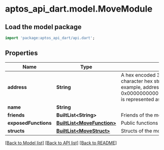 # aptos_api_dart.model.MoveModule

## Load the model package
```dart
import 'package:aptos_api_dart/api.dart';
```

## Properties
Name | Type | Description | Notes
------------ | ------------- | ------------- | -------------
**address** | **String** | A hex encoded 32 byte Aptos account address.  This is represented in a string as a 64 character hex string, sometimes shortened by stripping leading 0s, and adding a 0x.  For example, address 0x0000000000000000000000000000000000000000000000000000000000000001 is represented as 0x1.  | 
**name** | **String** |  | 
**friends** | **BuiltList&lt;String&gt;** | Friends of the module | 
**exposedFunctions** | [**BuiltList&lt;MoveFunction&gt;**](MoveFunction.md) | Public functions of the module | 
**structs** | [**BuiltList&lt;MoveStruct&gt;**](MoveStruct.md) | Structs of the module | 

[[Back to Model list]](../README.md#documentation-for-models) [[Back to API list]](../README.md#documentation-for-api-endpoints) [[Back to README]](../README.md)


